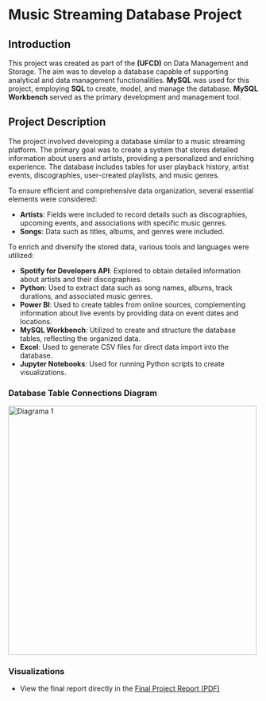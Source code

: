 # Music Streaming Database Project

## Introduction

This project was created as part of the **(UFCD)** on Data Management and Storage. The aim was to develop a database capable of supporting analytical and data management functionalities. **MySQL** was used for this project, employing **SQL** to create, model, and manage the database. **MySQL Workbench** served as the primary development and management tool.

## Project Description

The project involved developing a database similar to a music streaming platform. The primary goal was to create a system that stores detailed information about users and artists, providing a personalized and enriching experience. The database includes tables for user playback history, artist events, discographies, user-created playlists, and music genres.

To ensure efficient and comprehensive data organization, several essential elements were considered:

- **Artists**: Fields were included to record details such as discographies, upcoming events, and associations with specific music genres.
- **Songs**: Data such as titles, albums, and genres were included.

To enrich and diversify the stored data, various tools and languages were utilized:

- **Spotify for Developers API**: Explored to obtain detailed information about artists and their discographies.
- **Python**: Used to extract data such as song names, albums, track durations, and associated music genres.
- **Power BI**: Used to create tables from online sources, complementing information about live events by providing data on event dates and locations.
- **MySQL Workbench**: Utilized to create and structure the database tables, reflecting the organized data.
- **Excel**: Used to generate CSV files for direct data import into the database.
- **Jupyter Notebooks**: Used for running Python scripts to create visualizations.

### Database Table Connections Diagram
<img src="https://github.com/user-attachments/assets/50099cdf-39c4-4fa9-89b1-3a1223cd30d0" alt="Diagrama 1" width="500"/>

### Visualizations

- View the final report directly in the [Final Project Report (PDF)](./SQL%20Project%20Report.pdf)


